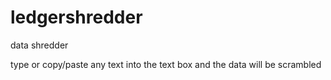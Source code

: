 # ledgershredder
data shredder

type or copy/paste any text into the text box and the data will be scrambled
